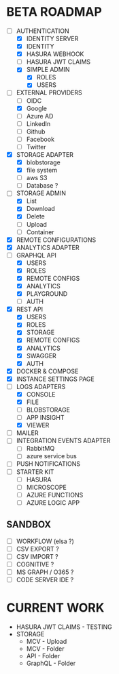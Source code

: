 BETA ROADMAP
============

- [ ] AUTHENTICATION
  - [x] IDENTITY SERVER
  - [x] IDENTITY
  - [x] HASURA WEBHOOK
  - [ ] HASURA JWT CLAIMS
  - [x] SIMPLE ADMIN
    - [x] ROLES
    - [x] USERS
- [ ] EXTERNAL PROVIDERS
  - [ ] OIDC
  - [x] Google
  - [ ] Azure AD
  - [ ] LinkedIn
  - [ ] Github
  - [ ] Facebook
  - [ ] Twitter
- [x] STORAGE ADAPTER
    - [x] blobstorage
    - [x] file system
    - [ ] aws S3
    - [ ] Database ?
- [ ] STORAGE ADMIN
  - [x] List
  - [x] Download
  - [x] Delete
  - [ ] Upload
  - [ ] Container
- [x] REMOTE CONFIGURATIONS
- [x] ANALYTICS ADAPTER
- [ ] GRAPHQL API
  - [x] USERS
  - [x] ROLES
  - [x] REMOTE CONFIGS
  - [x] ANALYTICS
  - [x] PLAYGROUND
  - [ ] AUTH
- [x] REST API
  - [x] USERS
  - [x] ROLES
  - [x] STORAGE
  - [x] REMOTE CONFIGS
  - [x] ANALYTICS
  - [x] SWAGGER
  - [x] AUTH
- [x] DOCKER & COMPOSE
- [x] INSTANCE SETTINGS PAGE
- [ ] LOGS ADAPTERS
  - [x] CONSOLE
  - [x] FILE
  - [ ] BLOBSTORAGE
  - [ ] APP INSIGHT
  - [x] VIEWER
- [ ] MAILER
- [ ] INTEGRATION EVENTS ADAPTER
    - [ ] RabbitMQ
    - [ ] azure service bus
- [ ] PUSH NOTIFICATIONS
- [ ] STARTER KIT
  - [ ] HASURA
  - [ ] MICROSCOPE
  - [ ] AZURE FUNCTIONS
  - [ ] AZURE LOGIC APP

SANDBOX
-------

- [ ] WORKFLOW (elsa ?)
- [ ] CSV EXPORT ?
- [ ] CSV IMPORT ?
- [ ] COGNITIVE ?
- [ ] MS GRAPH / O365 ?
- [ ] CODE SERVER IDE ?

CURRENT WORK
============

* HASURA JWT CLAIMS - TESTING
* STORAGE
  * MCV - Upload
  * MCV - Folder
  * API - Folder
  * GraphQL - Folder
